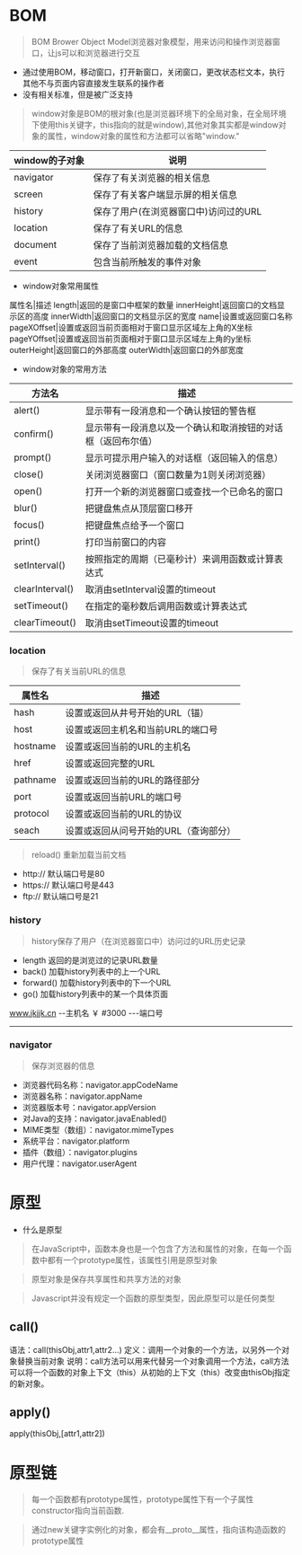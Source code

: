 # BOM
> BOM Brower Object Model浏览器对象模型，用来访问和操作浏览器窗口，让js可以和浏览器进行交互

+ 通过使用BOM，移动窗口，打开新窗口，关闭窗口，更改状态栏文本，执行其他不与页面内容直接发生联系的操作者
+ 没有相关标准，但是被广泛支持

> window对象是BOM的根对象(也是浏览器环境下的全局对象，在全局环境下使用this关键字，this指向的就是window),其他对象其实都是window对象的属性，window对象的属性和方法都可以省略"window."

window的子对象|说明
----|----
navigator|保存了有关浏览器的相关信息
screen|保存了有关客户端显示屏的相关信息
history|保存了用户(在浏览器窗口中)访问过的URL
location|保存了有关URL的信息
document|保存了当前浏览器加载的文档信息
event|包含当前所触发的事件对象

+ window对象常用属性

属性名|描述
length|返回的是窗口中框架的数量
innerHeight|返回窗口的文档显示区的高度
innerWidth|返回窗口的文档显示区的宽度
name|设置或返回窗口名称
pageXOffset|设置或返回当前页面相对于窗口显示区域左上角的X坐标
pageYOffset|设置或返回当前页面相对于窗口显示区域左上角的y坐标
outerHeight|返回窗口的外部高度
outerWidth|返回窗口的外部宽度

+ window对象的常用方法

方法名|描述
----|----
alert()|显示带有一段消息和一个确认按钮的警告框
confirm()|显示带有一段消息以及一个确认和取消按钮的对话框（返回布尔值）
prompt()|显示可提示用户输入的对话框（返回输入的信息）
close()|关闭浏览器窗口（窗口数量为1则关闭浏览器）
open()|打开一个新的浏览器窗口或查找一个已命名的窗口
blur()|把键盘焦点从顶层窗口移开
focus()|把键盘焦点给予一个窗口
print()|打印当前窗口的内容
setInterval()|按照指定的周期（已毫秒计）来调用函数或计算表达式
clearInterval()|取消由setInterval设置的timeout
setTimeout()|在指定的毫秒数后调用函数或计算表达式
clearTimeout()|取消由setTimeout设置的timeout

### location
> 保存了有关当前URL的信息

属性名|描述
----|----
hash|设置或返回从井号开始的URL（锚）
host|设置或返回主机名和当前URL的端口号
hostname|设置或返回当前的URL的主机名
href|设置或返回完整的URL
pathname|设置或返回当前的URL的路径部分
port|设置或返回当前URL的端口号
protocol|设置或返回当前的URL的协议
seach|设置或返回从问号开始的URL（查询部分）

>reload() 重新加载当前文档

+ http://   默认端口号是80
+ https://  默认端口号是443
+ ftp://    默认端口号是21

### history
> history保存了用户（在浏览器窗口中）访问过的URL历史记录

+ length  返回的是浏览过的记录URL数量
+ back()  加载history列表中的上一个URL
+ forward()  加载history列表中的下一个URL
+ go()    加载history列表中的某一个具体页面


www.jkjjk.cn --主机名
￥ #3000    ---端口号

------------------

### navigator
> 保存浏览器的信息

+ 浏览器代码名称：navigator.appCodeName
+ 浏览器名称：navigator.appName
+ 浏览器版本号：navigator.appVersion
+ 对Java的支持：navigator.javaEnabled()
+ MIME类型（数组）：navigator.mimeTypes
+ 系统平台：navigator.platform
+ 插件（数组）：navigator.plugins
+ 用户代理：navigator.userAgent 

# 原型
+ 什么是原型

> 在JavaScript中，函数本身也是一个包含了方法和属性的对象，在每一个函数中都有一个prototype属性，该属性引用是原型对象

> 原型对象是保存共享属性和共享方法的对象

> Javascript并没有规定一个函数的原型类型，因此原型可以是任何类型

## call()
语法：call(thisObj,attr1,attr2...)
定义：调用一个对象的一个方法，以另外一个对象替换当前对象
说明：call方法可以用来代替另一个对象调用一个方法，call方法可以将一个函数的对象上下文（this）从初始的上下文（this）改变由thisObj指定的新对象。

## apply()  
apply(thisObj,[attr1,attr2])


# 原型链
> 每一个函数都有prototype属性，prototype属性下有一个子属性constructor指向当前函数.

> 通过new关键字实例化的对象，都会有__proto__属性，指向该构造函数的prototype属性